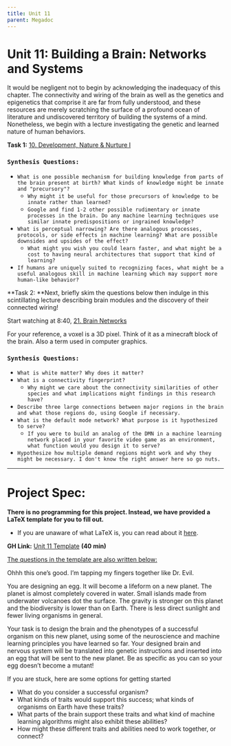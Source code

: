 ```yaml
---
title: Unit 11
parent: Megadoc
---
```


# Unit 11: Building a Brain: Networks and Systems

It would be negligent not to begin by acknowledging the inadequacy of this chapter. The connectivity and wiring of the brain as well as the genetics and epigenetics that comprise it are far from fully understood, and these resources are merely scratching the surface of a profound ocean of literature and undiscovered territory of building the systems of a mind. Nonetheless, we begin with a lecture investigating the genetic and learned nature of human behaviors.

**Task 1:**  [10. Development, Nature & Nurture I](https://www.youtube.com/watch?v=kAX_PRnliMo&list=PLUl4u3cNGP60IKRN_pFptIBxeiMc0MCJP&index=11)


### `Synthesis Questions:`

* `What is one possible mechanism for building knowledge from parts of the brain present at birth? What kinds of knowledge might be innate and "precursory"?`
    * `Why might it be useful for those precursors of knowledge to be innate rather than learned?`
    * `Google and find 1-2 other possible rudimentary or innate processes in the brain. Do any machine learning techniques use similar innate predispositions or ingrained knowledge? `
* `What is perceptual narrowing? Are there analogous processes, protocols, or side effects in machine learning? What are possible downsides and upsides of the effect?`
    * `What might you wish you could learn faster, and what might be a cost to having neural architectures that support that kind of learning?`
* `If humans are uniquely suited to recognizing faces, what might be a useful analogous skill in machine learning which may support more human-like behavior? `

**Task 2: **Next, briefly skim the questions below then indulge in this scintillating lecture describing brain modules and the discovery of their connected wiring! 

Start watching at 8:40, [21. Brain Networks](https://www.youtube.com/watch?v=SchmVoc5NzY&list=PLUl4u3cNGP60IKRN_pFptIBxeiMc0MCJP&index=16)

For your reference, a voxel is a 3D pixel. Think of it as a minecraft block of the brain. Also a term used in computer graphics.


### `Synthesis Questions:`

* `What is white matter? Why does it matter?`
* `What is a connectivity fingerprint?`
    * `Why might we care about the connectivity similarities of other species and what implications might findings in this research have?`
* `Describe three large connections between major regions in the brain and what those regions do, using Google if necessary.`
* `What is the default mode network? What purpose is it hypothesized to serve? `
    * `If you were to build an analog of the DMN in a machine learning network placed in your favorite video game as an environment, what function would you design it to serve?`
* `Hypothesize how multiple demand regions might work and why they might be necessary. I don't know the right answer here so go nuts.`

---

# **Project Spec:**

**There is no programming for this project. Instead, we have provided a LaTeX template for you to fill out.**



* If you are unaware of what LaTeX is, you can read about it [here](https://www.latex-project.org/about/).

**GH Link:** [Unit 11 Template](https://github.com/interactive-intelligence/intro-neuro-ai/blob/main/unit-11/build_a_brain.tex) **(40 min)**

<span style="text-decoration:underline;">The questions in the template are also written below:</span>

Ohhh this one’s good. I’m tapping my fingers together like Dr. Evil. 

You are designing an egg. It will become a lifeform on a new planet. The planet is almost completely covered in water. Small islands made from underwater volcanoes dot the surface. The gravity is stronger on this planet and the biodiversity is lower than on Earth. There is less direct sunlight and fewer living organisms in general. 

Your task is to design the brain and the phenotypes of a successful organism on this new planet, using some of the neuroscience and machine learning principles you have learned so far. Your designed brain and nervous system will be translated into genetic instructions and inserted into an egg that will be sent to the new planet. Be as specific as you can so your egg doesn’t become a mutant!

If you are stuck, here are some options for getting started



* What do you consider a successful organism?
* What kinds of traits would support this success; what kinds of organisms on Earth have these traits?
* What parts of the brain support these traits and what kind of machine learning algorithms might also exhibit these abilities?
* How might these different traits and abilities need to work together, or connect?
